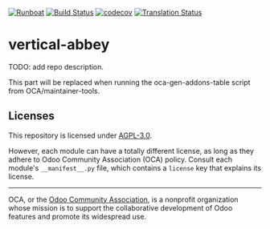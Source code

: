 
[![Runboat](https://img.shields.io/badge/runboat-Try%20me-875A7B.png)](https://runboat.odoo-community.org/builds?repo=OCA/vertical-abbey&target_branch=14.0)
[![Build Status](https://travis-ci.com/OCA/vertical-abbey.svg?branch=14.0)](https://travis-ci.com/OCA/vertical-abbey)
[![codecov](https://codecov.io/gh/OCA/vertical-abbey/branch/14.0/graph/badge.svg)](https://codecov.io/gh/OCA/vertical-abbey)
[![Translation Status](https://translation.odoo-community.org/widgets/vertical-abbey-14-0/-/svg-badge.svg)](https://translation.odoo-community.org/engage/vertical-abbey-14-0/?utm_source=widget)

<!-- /!\ do not modify above this line -->

# vertical-abbey

TODO: add repo description.

<!-- /!\ do not modify below this line -->

<!-- prettier-ignore-start -->

[//]: # (addons)

This part will be replaced when running the oca-gen-addons-table script from OCA/maintainer-tools.

[//]: # (end addons)

<!-- prettier-ignore-end -->

## Licenses

This repository is licensed under [AGPL-3.0](LICENSE).

However, each module can have a totally different license, as long as they adhere to Odoo Community Association (OCA)
policy. Consult each module's `__manifest__.py` file, which contains a `license` key
that explains its license.

----
OCA, or the [Odoo Community Association](http://odoo-community.org/), is a nonprofit
organization whose mission is to support the collaborative development of Odoo features
and promote its widespread use.
